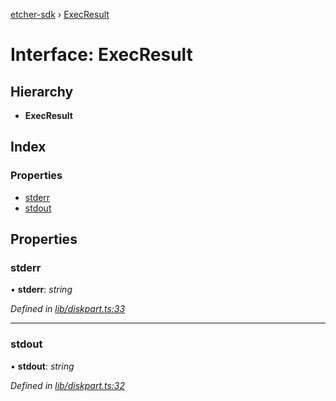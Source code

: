 [etcher-sdk](../README.md) › [ExecResult](execresult.md)

# Interface: ExecResult

## Hierarchy

* **ExecResult**

## Index

### Properties

* [stderr](execresult.md#stderr)
* [stdout](execresult.md#stdout)

## Properties

###  stderr

• **stderr**: *string*

*Defined in [lib/diskpart.ts:33](https://github.com/balena-io-modules/etcher-sdk/blob/e6bdb27/lib/diskpart.ts#L33)*

___

###  stdout

• **stdout**: *string*

*Defined in [lib/diskpart.ts:32](https://github.com/balena-io-modules/etcher-sdk/blob/e6bdb27/lib/diskpart.ts#L32)*
